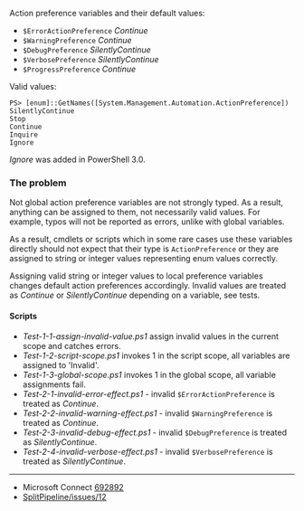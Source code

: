 
Action preference variables and their default values:

- `$ErrorActionPreference` *Continue*
- `$WarningPreference` *Continue*
- `$DebugPreference` *SilentlyContinue*
- `$VerbosePreference` *SilentlyContinue*
- `$ProgressPreference` *Continue*

Valid values:

    PS> [enum]::GetNames([System.Management.Automation.ActionPreference])
    SilentlyContinue
    Stop
    Continue
    Inquire
    Ignore

*Ignore* was added in PowerShell 3.0.

### The problem

Not global action preference variables are not strongly typed. As a result,
anything can be assigned to them, not necessarily valid values. For example,
typos will not be reported as errors, unlike with global variables.

As a result, cmdlets or scripts which in some rare cases use these variables
directly should not expect that their type is `ActionPreference` or they are
assigned to string or integer values representing enum values correctly.

Assigning valid string or integer values to local preference variables changes
default action preferences accordingly. Invalid values are treated as
*Continue* or *SilentlyContinue* depending on a variable, see tests.

#### Scripts

- *Test-1-1-assign-invalid-value.ps1* assign invalid values in the current scope and catches errors.
- *Test-1-2-script-scope.ps1* invokes 1 in the script scope, all variables are assigned to 'Invalid'.
- *Test-1-3-global-scope.ps1* invokes 1 in the global scope, all variable assignments fail.
- *Test-2-1-invalid-error-effect.ps1* - invalid `$ErrorActionPreference` is treated as *Continue*.
- *Test-2-2-invalid-warning-effect.ps1* - invalid `$WarningPreference` is treated as *Continue*.
- *Test-2-3-invalid-debug-effect.ps1* - invalid `$DebugPreference` is treated as *SilentlyContinue*.
- *Test-2-4-invalid-verbose-effect.ps1* - invalid `$VerbosePreference` is treated as *SilentlyContinue*.

---

- Microsoft Connect [692892](https://connect.microsoft.com/PowerShell/feedback/details/692892)
- [SplitPipeline/issues/12](https://github.com/nightroman/SplitPipeline/issues/12)
